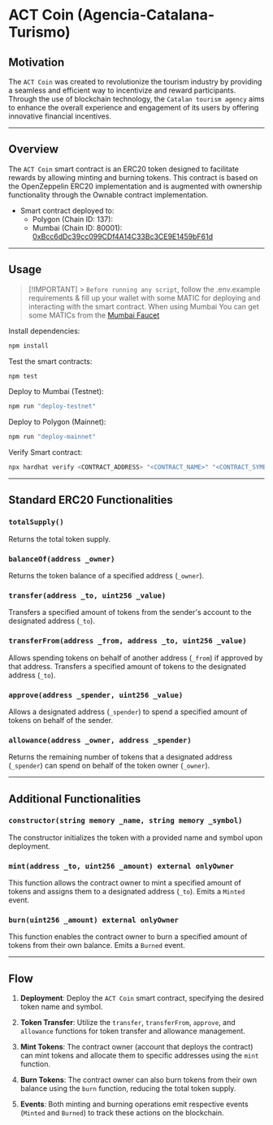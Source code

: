 # ACT Coin (Agencia-Catalana-Turismo)

## Motivation

The `ACT Coin` was created to revolutionize the tourism industry by providing a seamless and efficient way to incentivize and reward participants. Through the use of blockchain technology, the `Catalan tourism agency` aims to enhance the overall experience and engagement of its users by offering innovative financial incentives.

---

## Overview

The `ACT Coin` smart contract is an ERC20 token designed to facilitate rewards by allowing minting and burning tokens. This contract is based on the OpenZeppelin ERC20 implementation and is augmented with ownership functionality through the Ownable contract implementation.

- Smart contract deployed to:
  - Polygon (Chain ID: 137): []()
  - Mumbai (Chain ID: 80001): [0xBcc6dDc39cc099CDf4A14C33Bc3CE9E1459bF61d](https://mumbai.polygonscan.com/address/0xBcc6dDc39cc099CDf4A14C33Bc3CE9E1459bF61d#code)

---

## Usage

> [!IMPORTANT] > `Before running any script`, follow the .env.example requirements & fill up your wallet with some MATIC for deploying and interacting with the smart contract. When using Mumbai You can get some MATICs from the [Mumbai Faucet](https://faucet.polygon.technology)

Install dependencies:

```bash
npm install
```

Test the smart contracts:

```bash
npm test
```

Deploy to Mumbai (Testnet):

```bash
npm run "deploy-testnet"
```

Deploy to Polygon (Mainnet):

```bash
npm run "deploy-mainnet"
```

Verify Smart contract:

```bash
npx hardhat verify <CONTRACT_ADDRESS> "<CONTRACT_NAME>" "<CONTRACT_SYMBOL>" --network "<MUMBAI or POLYGON>"
```

---

## Standard ERC20 Functionalities

### `totalSupply()`

Returns the total token supply.

### `balanceOf(address _owner)`

Returns the token balance of a specified address (`_owner`).

### `transfer(address _to, uint256 _value)`

Transfers a specified amount of tokens from the sender's account to the designated address (`_to`).

### `transferFrom(address _from, address _to, uint256 _value)`

Allows spending tokens on behalf of another address (`_from`) if approved by that address. Transfers a specified amount of tokens to the designated address (`_to`).

### `approve(address _spender, uint256 _value)`

Allows a designated address (`_spender`) to spend a specified amount of tokens on behalf of the sender.

### `allowance(address _owner, address _spender)`

Returns the remaining number of tokens that a designated address (`_spender`) can spend on behalf of the token owner (`_owner`).

---

## Additional Functionalities

### `constructor(string memory _name, string memory _symbol)`

The constructor initializes the token with a provided name and symbol upon deployment.

### `mint(address _to, uint256 _amount) external onlyOwner`

This function allows the contract owner to mint a specified amount of tokens and assigns them to a designated address (`_to`). Emits a `Minted` event.

### `burn(uint256 _amount) external onlyOwner`

This function enables the contract owner to burn a specified amount of tokens from their own balance. Emits a `Burned` event.

---

## Flow

1. **Deployment**: Deploy the `ACT Coin` smart contract, specifying the desired token name and symbol.

2. **Token Transfer**: Utilize the `transfer`, `transferFrom`, `approve`, and `allowance` functions for token transfer and allowance management.

3. **Mint Tokens**: The contract owner (account that deploys the contract) can mint tokens and allocate them to specific addresses using the `mint` function.

4. **Burn Tokens**: The contract owner can also burn tokens from their own balance using the `burn` function, reducing the total token supply.

5. **Events**: Both minting and burning operations emit respective events (`Minted` and `Burned`) to track these actions on the blockchain.
